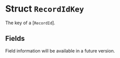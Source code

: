 # Struct `RecordIdKey`

The key of a [`RecordId`].

## Fields

Field information will be available in a future version.

